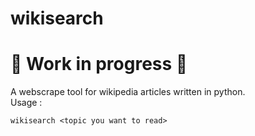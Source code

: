 # wikisearch
# 🚧 Work in progress 🚧
A webscrape tool for wikipedia articles written in python. <br />
Usage :
```
wikisearch <topic you want to read>
```



